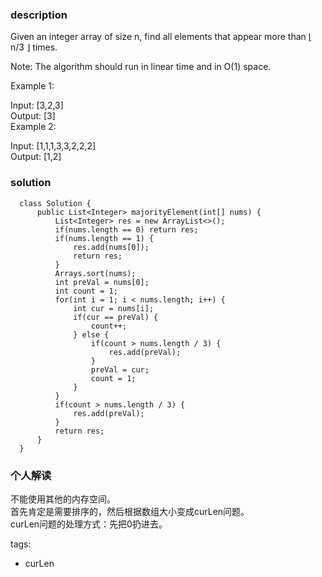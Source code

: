 ### description    
  Given an integer array of size n, find all elements that appear more than ⌊ n/3 ⌋ times.  
    
  Note: The algorithm should run in linear time and in O(1) space.  
    
  Example 1:  
    
  Input: [3,2,3]  
  Output: [3]  
  Example 2:  
    
  Input: [1,1,1,3,3,2,2,2]  
  Output: [1,2]  
### solution    
```    
  class Solution {  
      public List<Integer> majorityElement(int[] nums) {  
          List<Integer> res = new ArrayList<>();  
          if(nums.length == 0) return res;  
          if(nums.length == 1) {  
              res.add(nums[0]);  
              return res;  
          }  
          Arrays.sort(nums);  
          int preVal = nums[0];  
          int count = 1;  
          for(int i = 1; i < nums.length; i++) {  
              int cur = nums[i];  
              if(cur == preVal) {  
                  count++;  
              } else {  
                  if(count > nums.length / 3) {  
                      res.add(preVal);  
                  }  
                  preVal = cur;  
                  count = 1;  
              }  
          }  
          if(count > nums.length / 3) {  
              res.add(preVal);  
          }  
          return res;  
      }  
  }  
```    
    
### 个人解读    
  不能使用其他的内存空间。  
  首先肯定是需要排序的，然后根据数组大小变成curLen问题。  
  curLen问题的处理方式：先把0扔进去。  
    
tags:    
  -  curLen  
